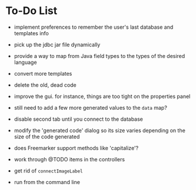 To-Do List
==========

* implement preferences to remember the user's last database and templates info
* pick up the jdbc jar file dynamically
* provide a way to map from Java field types to the types of the desired language
* convert more templates
* delete the old, dead code
* improve the gui. for instance, things are too tight on the properties panel
* still need to add a few more generated values to the `data` map?
* disable second tab until you connect to the database
* modify the 'generated code' dialog so its size varies depending on the size of the code generated

* does Freemarker support methods like 'capitalize'?
* work through @TODO items in the controllers
* get rid of `connectImageLabel`

* run from the command line


